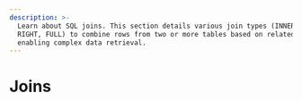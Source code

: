 ```yaml
---
description: >-
  Learn about SQL joins. This section details various join types (INNER, LEFT,
  RIGHT, FULL) to combine rows from two or more tables based on related columns,
  enabling complex data retrieval.
---
```


# Joins

